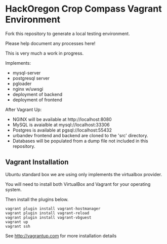 # HackOregon Crop Compass Vagrant Environment

Fork this repository to generate a local testing environment.

Please help document any processes here!

This is very much a work in progress.

Implements:
 - mysql-server
 - postgresql server
 - pgloader
 - nginx w/uwsgi
 - deployment of backend
 - deployment of frontend

After Vagrant Up:
 - NGINX will be available at http://localhost:8080
 - MySQL is avaialble at mysql://localhost:33306
 - Postgres is available at pgsql://localhost:55432
 - urbandev frontend and backend are cloned to the 'src' directory.
 - Databases will be populated from a dump file not included in this repository.


## Vagrant Installation

Ubuntu standard box we are using only implements the virtualbox provider.

You will need to install both VirtualBox and Vagrant for your operating system.

Then install the plugins below.

```
vagrant plugin install vagrant-hostmanager
vagrant plugin install vagrant-reload
vagrant plugin install vagrant-vbguest
vagrant up
vagrant ssh
```

See http://vagrantup.com for more installation details






